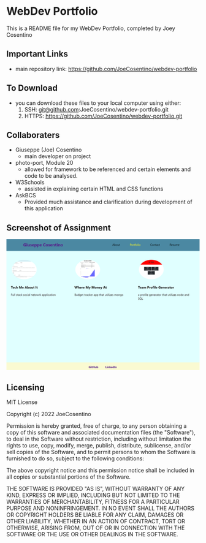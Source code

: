 # WebDev Portfolio

This is a README file for my WebDev Portfolio, completed by Joey Cosentino

## Important Links

* main repository link: https://github.com/JoeCosentino/webdev-portfolio

## To Download

* you can download these files to your local computer using either:
    1. SSH: git@github.com:JoeCosentino/webdev-portfolio.git
    2. HTTPS: https://github.com/JoeCosentino/webdev-portfolio.git

## Collaboraters

* Giuseppe (Joe) Cosentino
    - main developer on project
* photo-port, Module 20
    - allowed for framework to be referenced and certain elements and code to be analysed.
* W3Schools
    - assisted in explaining certain HTML and CSS functions
* AskBCS
    - Provided much assistance and clarification during development of this application

## Screenshot of Assignment

![image](./src/assets/readme-image/webdevport-ss.PNG)

## Licensing

MIT License

Copyright (c) 2022 JoeCosentino

Permission is hereby granted, free of charge, to any person obtaining a copy
of this software and associated documentation files (the "Software"), to deal
in the Software without restriction, including without limitation the rights
to use, copy, modify, merge, publish, distribute, sublicense, and/or sell
copies of the Software, and to permit persons to whom the Software is
furnished to do so, subject to the following conditions:

The above copyright notice and this permission notice shall be included in all
copies or substantial portions of the Software.

THE SOFTWARE IS PROVIDED "AS IS", WITHOUT WARRANTY OF ANY KIND, EXPRESS OR
IMPLIED, INCLUDING BUT NOT LIMITED TO THE WARRANTIES OF MERCHANTABILITY,
FITNESS FOR A PARTICULAR PURPOSE AND NONINFRINGEMENT. IN NO EVENT SHALL THE
AUTHORS OR COPYRIGHT HOLDERS BE LIABLE FOR ANY CLAIM, DAMAGES OR OTHER
LIABILITY, WHETHER IN AN ACTION OF CONTRACT, TORT OR OTHERWISE, ARISING FROM,
OUT OF OR IN CONNECTION WITH THE SOFTWARE OR THE USE OR OTHER DEALINGS IN THE
SOFTWARE.